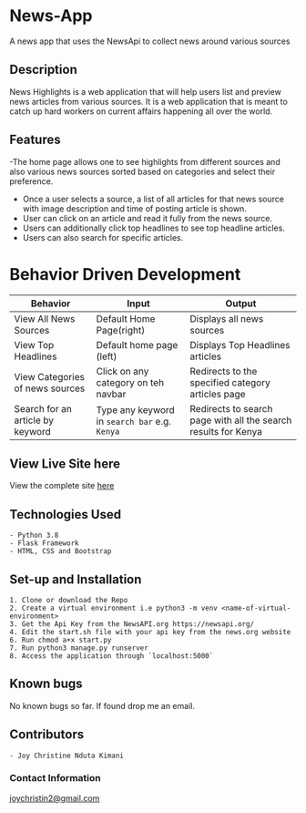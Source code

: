 # News-App
A news app that uses the NewsApi to collect news around various sources

## Description

News Highlights is a web application that will help users list and preview news articles from various sources.
It is a web application that is meant to catch up hard workers on current affairs happening all over the world.

## Features
-The home page allows one to see highlights from different sources and also various news sources sorted based on categories and select their preference.
- Once a user selects a source, a list of all articles for that news source with image description and time of posting article is shown.
- User can click on an article and read it fully from the news source.
- Users can additionally click top headlines to see top headline articles.
- Users can also search for specific articles.


# Behavior Driven Development
| Behavior            | Input                         | Output                        |
| ------------------- | ----------------------------- | ----------------------------- |
| View All News Sources | Default Home Page(right)| Displays all news sources |
|View Top Headlines | Default home page (left)| Displays Top Headlines articles |
| View Categories of news sources| Click on any category on teh navbar | Redirects to the specified category articles page|
| Search for an article by keyword | Type any keyword in `search bar` e.g. `Kenya`| Redirects to search page with all the search results for Kenya|

## View Live Site here
View the complete site [here](https://newsapp-joy.herokuapp.com/)


## Technologies Used
    - Python 3.8
    - Flask Framework
    - HTML, CSS and Bootstrap
 


## Set-up and Installation
    1. Clone or download the Repo
    2. Create a virtual environment i.e python3 -m venv <name-of-virtual-environment>
    3. Get the Api Key from the NewsAPI.org https://newsapi.org/
    4. Edit the start.sh file with your api key from the news.org website   
    6. Run chmod a+x start.py
    7. Run python3 manage.py runserver
    8. Access the application through `localhost:5000`

## Known bugs
No known bugs so far. If found drop me an email.

## Contributors
    - Joy Christine Nduta Kimani

### Contact Information
joychristin2@gmail.com
